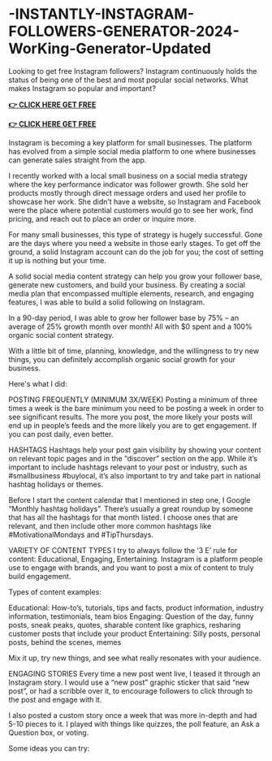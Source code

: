 # -INSTANTLY-INSTAGRAM-FOLLOWERS-GENERATOR-2024-WorKing-Generator-Updated

Looking to get free Instagram followers? Instagram continuously holds the status of being one of the best and most popular social networks. What makes Instagram so popular and important?

**[👉 CLICK HERE GET FREE ](https://tinyurl.com/53728n36)**

**[👉 CLICK HERE GET FREE](https://tinyurl.com/53728n36)**


Instagram is becoming a key platform for small businesses. The platform has evolved from a simple social media platform to one where businesses can generate sales straight from the app.

I recently worked with a local small business on a social media strategy where the key performance indicator was follower growth. She sold her products mostly through direct message orders and used her profile to showcase her work. She didn’t have a website, so Instagram and Facebook were the place where potential customers would go to see her work, find pricing, and reach out to place an order or inquire more.

For many small businesses, this type of strategy is hugely successful. Gone are the days where you need a website in those early stages. To get off the ground, a solid Instagram account can do the job for you; the cost of setting it up is nothing but your time.

A solid social media content strategy can help you grow your follower base, generate new customers, and build your business. By creating a social media plan that encompassed multiple elements, research, and engaging features, I was able to build a solid following on Instagram.

In a 90-day period, I was able to grow her follower base by 75% – an average of 25% growth month over month! All with $0 spent and a 100% organic social content strategy.

With a little bit of time, planning, knowledge, and the willingness to try new things, you can definitely accomplish organic social growth for your business.

Here's what I did:

POSTING FREQUENTLY (MINIMUM 3X/WEEK)
Posting a minimum of three times a week is the bare minimum you need to be posting a week in order to see significant results. The more you post, the more likely your posts will end up in people’s feeds and the more likely you are to get engagement. If you can post daily, even better.

HASHTAGS
 Hashtags help your post gain visibility by showing your content on relevant topic pages and in the “discover” section on the app. While it’s important to include hashtags relevant to your post or industry, such as #smallbusiness #buylocal, it’s also important to try and take part in national hashtag holidays or themes.

Before I start the content calendar that I mentioned in step one, I Google “Monthly hashtag holidays”. There’s usually a great roundup by someone that has all the hashtags for that month listed. I choose ones that are relevant, and then include other more common hashtags like #MotivationalMondays and #TipThursdays.

VARIETY OF CONTENT TYPES
I try to always follow the ‘3 E’ rule for content: Educational, Engaging, Entertaining. Instagram is a platform people use to engage with brands, and you want to post a mix of content to truly build engagement.

Types of content examples:


Educational: How-to’s, tutorials, tips and facts, product information, industry information, testimonials, team bios
Engaging: Question of the day, funny posts, sneak peaks, quotes, sharable content like graphics, resharing customer posts that include your product
Entertaining: Silly posts, personal posts, behind the scenes, memes

Mix it up, try new things, and see what really resonates with your audience.

ENGAGING STORIES
Every time a new post went live, I teased it through an Instagram story. I would use a “new post” graphic sticker that said “new post”, or had a scribble over it, to encourage followers to click through to the post and engage with it.

I also posted a custom story once a week that was more in-depth and had 5-10 pieces to it. I played with things like quizzes, the poll feature, an Ask a Question box, or voting.

Some ideas you can try:
